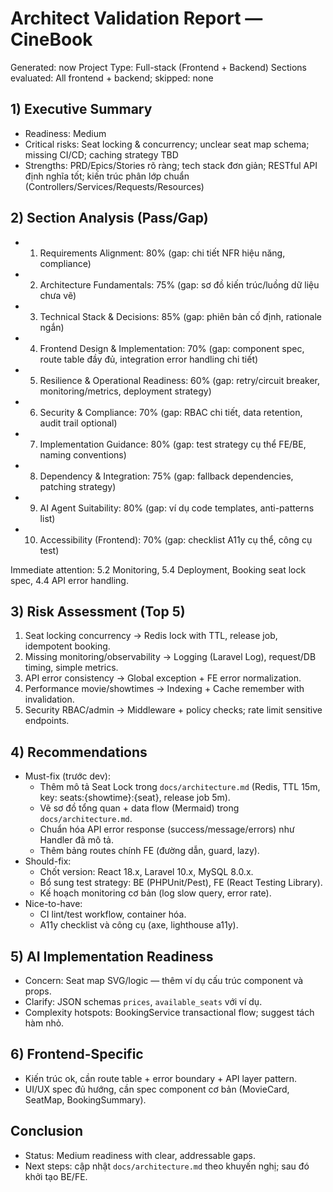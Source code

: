 # Architect Validation Report — CineBook

Generated: now
Project Type: Full-stack (Frontend + Backend)
Sections evaluated: All frontend + backend; skipped: none

## 1) Executive Summary
- Readiness: Medium
- Critical risks: Seat locking & concurrency; unclear seat map schema; missing CI/CD; caching strategy TBD
- Strengths: PRD/Epics/Stories rõ ràng; tech stack đơn giản; RESTful API định nghĩa tốt; kiến trúc phân lớp chuẩn (Controllers/Services/Requests/Resources)

## 2) Section Analysis (Pass/Gap)
- 1. Requirements Alignment: 80% (gap: chi tiết NFR hiệu năng, compliance)
- 2. Architecture Fundamentals: 75% (gap: sơ đồ kiến trúc/luồng dữ liệu chưa vẽ)
- 3. Technical Stack & Decisions: 85% (gap: phiên bản cố định, rationale ngắn)
- 4. Frontend Design & Implementation: 70% (gap: component spec, route table đầy đủ, integration error handling chi tiết)
- 5. Resilience & Operational Readiness: 60% (gap: retry/circuit breaker, monitoring/metrics, deployment strategy)
- 6. Security & Compliance: 70% (gap: RBAC chi tiết, data retention, audit trail optional)
- 7. Implementation Guidance: 80% (gap: test strategy cụ thể FE/BE, naming conventions)
- 8. Dependency & Integration: 75% (gap: fallback dependencies, patching strategy)
- 9. AI Agent Suitability: 80% (gap: ví dụ code templates, anti-patterns list)
- 10. Accessibility (Frontend): 70% (gap: checklist A11y cụ thể, công cụ test)

Immediate attention: 5.2 Monitoring, 5.4 Deployment, Booking seat lock spec, 4.4 API error handling.

## 3) Risk Assessment (Top 5)
1. Seat locking concurrency → Redis lock with TTL, release job, idempotent booking.
2. Missing monitoring/observability → Logging (Laravel Log), request/DB timing, simple metrics.
3. API error consistency → Global exception + FE error normalization.
4. Performance movie/showtimes → Indexing + Cache remember with invalidation.
5. Security RBAC/admin → Middleware + policy checks; rate limit sensitive endpoints.

## 4) Recommendations
- Must-fix (trước dev):
  - Thêm mô tả Seat Lock trong `docs/architecture.md` (Redis, TTL 15m, key: seats:{showtime}:{seat}, release job 5m).
  - Vẽ sơ đồ tổng quan + data flow (Mermaid) trong `docs/architecture.md`.
  - Chuẩn hóa API error response (success/message/errors) như Handler đã mô tả.
  - Thêm bảng routes chính FE (đường dẫn, guard, lazy).
- Should-fix:
  - Chốt version: React 18.x, Laravel 10.x, MySQL 8.0.x.
  - Bổ sung test strategy: BE (PHPUnit/Pest), FE (React Testing Library).
  - Kế hoạch monitoring cơ bản (log slow query, error rate).
- Nice-to-have:
  - CI lint/test workflow, container hóa.
  - A11y checklist và công cụ (axe, lighthouse a11y).

## 5) AI Implementation Readiness
- Concern: Seat map SVG/logic — thêm ví dụ cấu trúc component và props.
- Clarify: JSON schemas `prices`, `available_seats` với ví dụ.
- Complexity hotspots: BookingService transactional flow; suggest tách hàm nhỏ.

## 6) Frontend-Specific
- Kiến trúc ok, cần route table + error boundary + API layer pattern.
- UI/UX spec đủ hướng, cần spec component cơ bản (MovieCard, SeatMap, BookingSummary).

## Conclusion
- Status: Medium readiness with clear, addressable gaps.
- Next steps: cập nhật `docs/architecture.md` theo khuyến nghị; sau đó khởi tạo BE/FE. 